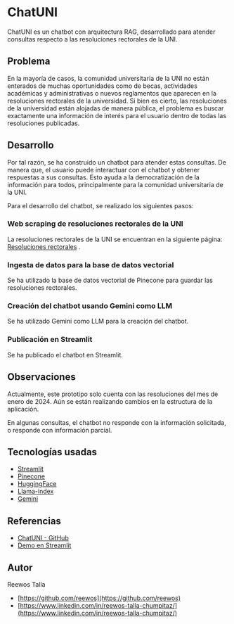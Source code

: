 # ChatUNI
ChatUNI es un chatbot con arquitectura RAG, desarrollado para atender consultas respecto a las resoluciones rectorales de la UNI. 

## Problema
En la mayoría de casos, la comunidad universitaria de la UNI no están enterados de muchas oportunidades como de becas, actividades académicas y administrativas o nuevos reglamentos que aparecen en la resoluciones rectorales de la universidad. Si bien es cierto, las resoluciones de la universidad están alojadas de manera pública, el problema es buscar exactamente una información de interés para el usuario dentro de todas las resoluciones publicadas.

## Desarrollo
Por tal razón, se ha construido un chatbot para atender estas consultas. De manera que, el usuario puede interactuar con el chatbot y obtener respuestas a sus consultas. Esto ayuda a la democratización de la información para todos, principalmente para la comunidad universitaria de la UNI.

Para el desarrollo del chatbot, se realizado los siguientes pasos:

### Web scraping de resoluciones rectorales de la UNI
La resoluciones rectorales de la UNI se encuentran en la siguiente página: [Resoluciones rectorales](https://portal.uni.edu.pe/index.php/encuentromultidiciplinario/2-uncategorised/230-resoluciones-rectorales-de-la-universidad-nacional-de-ingenieria) .

### Ingesta de datos para la base de datos vectorial
Se ha utilizado la base de datos vectorial de Pinecone para guardar las resoluciones rectorales.

### Creación del chatbot usando Gemini como LLM
Se ha utilizado Gemini como LLM para la creación del chatbot.

### Publicación en Streamlit
Se ha publicado el chatbot en Streamlit.


## Observaciones
Actualmente, este prototipo solo cuenta con las resoluciones del mes de enero de 2024. Aún se están realizando cambios en la estructura de la aplicación.

En algunas consultas, el chatbot no responde con la información solicitada, o responde con información parcial.


## Tecnologías usadas
- [Streamlit](https://streamlit.io/)
- [Pinecone](https://www.pinecone.io/)
- [HuggingFace](https://huggingface.co/)
- [Llama-index](https://docs.llamaindex.ai/en/stable/)
- [Gemini](https://gemini.google.com/)


## Referencias
- [ChatUNI - GitHub](https://github.com/reewos/ChatUNI)
- [Demo en Streamlit](https://chatuni.streamlit.app/)

## Autor
Reewos Talla 
- [https://github.com/reewos](https://github.com/reewos)
- [https://www.linkedin.com/in/reewos-talla-chumpitaz/](https://www.linkedin.com/in/reewos-talla-chumpitaz/)
